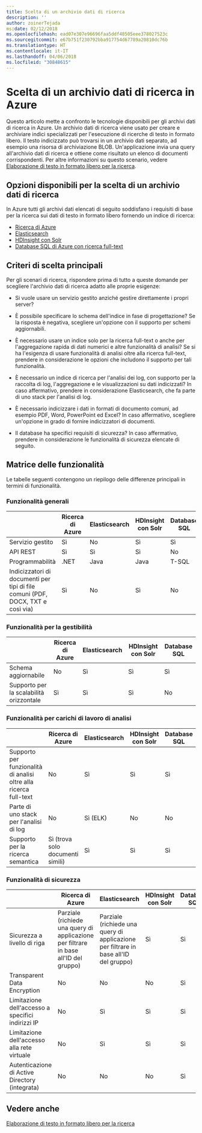 ```yaml
---
title: Scelta di un archivio dati di ricerca
description: ''
author: zoinerTejada
ms:date: 02/12/2018
ms.openlocfilehash: ead07e307e96696faa5ddf48505eee378027523c
ms.sourcegitcommit: e67b751f230792bba917754d67789a20810dc76b
ms.translationtype: HT
ms.contentlocale: it-IT
ms.lasthandoff: 04/06/2018
ms.locfileid: "30848615"
---
```

# <a name="choosing-a-search-data-store-in-azure"></a>Scelta di un archivio dati di ricerca in Azure

Questo articolo mette a confronto le tecnologie disponibili per gli archivi dati di ricerca in Azure. Un archivio dati di ricerca viene usato per creare e archiviare indici specializzati per l'esecuzione di ricerche di testo in formato libero. Il testo indicizzato può trovarsi in un archivio dati separato, ad esempio una risorsa di archiviazione BLOB. Un'applicazione invia una query all'archivio dati di ricerca e ottiene come risultato un elenco di documenti corrispondenti. Per altre informazioni su questo scenario, vedere [Elaborazione di testo in formato libero per la ricerca](../scenarios/search.md). 

## <a name="what-are-your-options-when-choosing-a-search-data-store"></a>Opzioni disponibili per la scelta di un archivio dati di ricerca
In Azure tutti gli archivi dati elencati di seguito soddisfano i requisiti di base per la ricerca sui dati di testo in formato libero fornendo un indice di ricerca:
- [Ricerca di Azure](/azure/search/search-what-is-azure-search)
- [Elasticsearch](https://azuremarketplace.microsoft.com/marketplace/apps/elastic.elasticsearch?tab=Overview)
- [HDInsight con Solr](/azure/hdinsight/hdinsight-hadoop-solr-install-linux)
- [Database SQL di Azure con ricerca full-text](/sql/relational-databases/search/full-text-search)


## <a name="key-selection-criteria"></a>Criteri di scelta principali

Per gli scenari di ricerca, rispondere prima di tutto a queste domande per scegliere l'archivio dati di ricerca adatto alle proprie esigenze:

- Si vuole usare un servizio gestito anziché gestire direttamente i propri server?

- È possibile specificare lo schema dell'indice in fase di progettazione? Se la risposta è negativa, scegliere un'opzione con il supporto per schemi aggiornabili.

- È necessario usare un indice solo per la ricerca full-text o anche per l'aggregazione rapida di dati numerici e altre funzionalità di analisi? Se si ha l'esigenza di usare funzionalità di analisi oltre alla ricerca full-text, prendere in considerazione le opzioni che includono il supporto per tali funzionalità.

- È necessario un indice di ricerca per l'analisi dei log, con supporto per la raccolta di log, l'aggregazione e le visualizzazioni su dati indicizzati? In caso affermativo, prendere in considerazione Elasticsearch, che fa parte di uno stack per l'analisi di log.

- È necessario indicizzare i dati in formati di documento comuni, ad esempio PDF, Word, PowerPoint ed Excel? In caso affermativo, scegliere un'opzione in grado di fornire indicizzatori di documenti.

- Il database ha specifici requisiti di sicurezza? In caso affermativo, prendere in considerazione le funzionalità di sicurezza elencate di seguito.

## <a name="capability-matrix"></a>Matrice delle funzionalità

Le tabelle seguenti contengono un riepilogo delle differenze principali in termini di funzionalità.

### <a name="general-capabilities"></a>Funzionalità generali

| | Ricerca di Azure | Elasticsearch | HDInsight con Solr | Database SQL | 
| --- | --- | --- | --- | --- | 
| Servizio gestito | Sì | No  | Sì | Sì |  
| API REST | Sì | Sì | Sì | No  |
| Programmabilità | .NET | Java | Java | T-SQL | 
| Indicizzatori di documenti per tipi di file comuni (PDF, DOCX, TXT e così via) | Sì | No  | Sì | No  |

### <a name="manageability-capabilities"></a>Funzionalità per la gestibilità

| | Ricerca di Azure | Elasticsearch | HDInsight con Solr | Database SQL | 
| --- | --- | --- | --- | --- |
| Schema aggiornabile | No  | Sì | Sì | Sì |
| Supporto per la scalabilità orizzontale  | Sì | Sì | Sì | No  |

### <a name="analytic-workload-capabilities"></a>Funzionalità per carichi di lavoro di analisi

| | Ricerca di Azure | Elasticsearch | HDInsight con Solr | Database SQL | 
| --- | --- | --- | --- | --- | 
| Supporto per funzionalità di analisi oltre alla ricerca full-text | No  | Sì | Sì | Sì |
| Parte di uno stack per l'analisi di log | No  | Sì (ELK) |  No  | No  |
| Supporto per la ricerca semantica | Sì (trova solo documenti simili) | Sì | Sì | Sì | 

### <a name="security-capabilities"></a>Funzionalità di sicurezza

| | Ricerca di Azure | Elasticsearch | HDInsight con Solr | Database SQL | 
| --- | --- | --- | --- | --- | 
| Sicurezza a livello di riga | Parziale (richiede una query di applicazione per filtrare in base all'ID del gruppo) | Parziale (richiede una query di applicazione per filtrare in base all'ID del gruppo) | Sì | Sì | 
| Transparent Data Encryption | No  | No  | No  | Sì |  
| Limitazione dell'accesso a specifici indirizzi IP | No  | Sì | Sì | Sì |   
| Limitazione dell'accesso alla rete virtuale | No  | Sì | Sì | Sì |  
| Autenticazione di Active Directory (integrata) | No  | No  | No  | Sì | 

## <a name="see-also"></a>Vedere anche 

[Elaborazione di testo in formato libero per la ricerca](../scenarios/search.md)